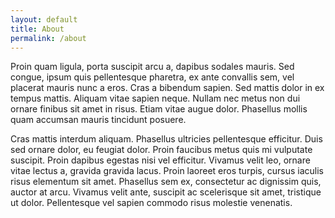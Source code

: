 ```yaml
---
layout: default
title: About
permalink: /about
---
```


Proin quam ligula, porta suscipit arcu a, dapibus sodales mauris. Sed congue, ipsum quis pellentesque pharetra, ex ante convallis sem, vel placerat mauris nunc a eros. Cras a bibendum sapien. Sed mattis dolor in ex tempus mattis. Aliquam vitae sapien neque. Nullam nec metus non dui ornare finibus sit amet in risus. Etiam vitae augue dolor. Phasellus mollis quam accumsan mauris tincidunt posuere.

Cras mattis interdum aliquam. Phasellus ultricies pellentesque efficitur. Duis sed ornare dolor, eu feugiat dolor. Proin faucibus metus quis mi vulputate suscipit. Proin dapibus egestas nisi vel efficitur. Vivamus velit leo, ornare vitae lectus a, gravida gravida lacus. Proin laoreet eros turpis, cursus iaculis risus elementum sit amet. Phasellus sem ex, consectetur ac dignissim quis, auctor at arcu. Vivamus velit ante, suscipit ac scelerisque sit amet, tristique ut dolor. Pellentesque vel sapien commodo risus molestie venenatis.